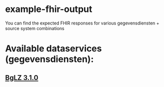 # example-fhir-output
You can find the expected FHIR responses for various gegevensdiensten + source system combinations

# Available dataservices (gegevensdiensten):

## [BgLZ 3.1.0](/BgLZ%203.1.0/)
